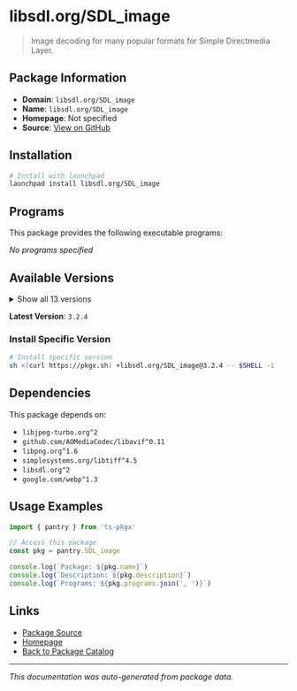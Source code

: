 # libsdl.org/SDL_image

> Image decoding for many popular formats for Simple Directmedia Layer.

## Package Information

- **Domain**: `libsdl.org/SDL_image`
- **Name**: `libsdl.org/SDL_image`
- **Homepage**: Not specified
- **Source**: [View on GitHub](https://github.com/pkgxdev/pantry/tree/main/projects/libsdl.org/SDL_image/package.yml)

## Installation

```bash
# Install with launchpad
launchpad install libsdl.org/SDL_image
```

## Programs

This package provides the following executable programs:

*No programs specified*

## Available Versions

<details>
<summary>Show all 13 versions</summary>

- `3.2.4`, `3.2.2`, `3.2.0`, `2.8.8`, `2.8.6`
- `2.8.5`, `2.8.4`, `2.8.3`, `2.8.2`, `2.8.1`
- `2.8.0`, `2.7.1`, `2.6.3`

</details>

**Latest Version**: `3.2.4`

### Install Specific Version

```bash
# Install specific version
sh <(curl https://pkgx.sh) +libsdl.org/SDL_image@3.2.4 -- $SHELL -i
```

## Dependencies

This package depends on:

- `libjpeg-turbo.org^2`
- `github.com/AOMediaCodec/libavif^0.11`
- `libpng.org^1.6`
- `simplesystems.org/libtiff^4.5`
- `libsdl.org^2`
- `google.com/webp^1.3`

## Usage Examples

```typescript
import { pantry } from 'ts-pkgx'

// Access this package
const pkg = pantry.SDL_image

console.log(`Package: ${pkg.name}`)
console.log(`Description: ${pkg.description}`)
console.log(`Programs: ${pkg.programs.join(', ')}`)
```

## Links

- [Package Source](https://github.com/pkgxdev/pantry/tree/main/projects/libsdl.org/SDL_image/package.yml)
- [Homepage](#)
- [Back to Package Catalog](../../package-catalog.md)

---

*This documentation was auto-generated from package data.*
